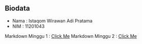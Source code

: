 ## Biodata
- Nama  : Istaqom Wirawan Adi Pratama
- NIM   : 11201043

Markdown Minggu 1 : [Click Me](tugas%201/minggu%201.md)
Markdown Minggu 2 : [Click Me](tugas%202/minggu%202.md)